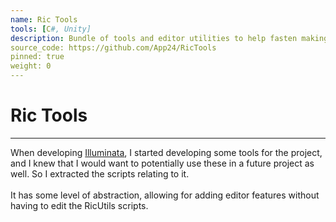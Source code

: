 ```yaml
---
name: Ric Tools
tools: [C#, Unity]
description: Bundle of tools and editor utilities to help fasten making unity editor tools
source_code: https://github.com/App24/RicTools
pinned: true
weight: 0
---
```


# Ric Tools

---

When developing [Illuminata](/projects/Illuminata), I started developing some tools for the project, and I knew that I would want to potentially use these in a future project as well. So I extracted the scripts relating to it.<br><br>
It has some level of abstraction, allowing for adding editor features without having to edit the RicUtils scripts.


<!-- [Source Code](https://github.com/App24/RicTools) -->